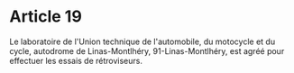 # Article 19

Le laboratoire de l'Union technique de l'automobile, du motocycle et du cycle, autodrome de Linas-Montlhéry, 91-Linas-Montlhéry, est agréé pour effectuer les essais de rétroviseurs.

